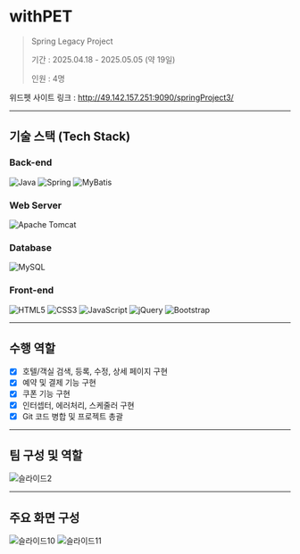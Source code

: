 # withPET
> Spring Legacy Project
> 
> 기간 : 2025.04.18 - 2025.05.05 (약 19일)
>
> 인원 : 4명

위드펫 사이트 링크 : http://49.142.157.251:9090/springProject3/

---

## 기술 스택 (Tech Stack)

### Back-end  
![Java](https://img.shields.io/badge/Java-007396?style=for-the-badge&logo=openjdk&logoColor=white)
![Spring](https://img.shields.io/badge/Spring-6DB33F?style=for-the-badge&logo=spring&logoColor=white)
![MyBatis](https://img.shields.io/badge/MyBatis-000000?style=for-the-badge&logo=MyBatis&logoColor=white)

### Web Server  
![Apache Tomcat](https://img.shields.io/badge/Apache%20Tomcat-F8DC75?style=for-the-badge&logo=apachetomcat&logoColor=black)

### Database  
![MySQL](https://img.shields.io/badge/MySQL-4479A1?style=for-the-badge&logo=mysql&logoColor=white)

### Front-end  
![HTML5](https://img.shields.io/badge/HTML5-E34F26?style=for-the-badge&logo=html5&logoColor=white)
![CSS3](https://img.shields.io/badge/CSS3-1572B6?style=for-the-badge&logo=css3&logoColor=white)
![JavaScript](https://img.shields.io/badge/JavaScript-F7DF1E?style=for-the-badge&logo=javascript&logoColor=black)
![jQuery](https://img.shields.io/badge/jQuery-0769AD?style=for-the-badge&logo=jquery&logoColor=white)
![Bootstrap](https://img.shields.io/badge/Bootstrap-7952B3?style=for-the-badge&logo=bootstrap&logoColor=white)

---
## 수행 역할
- [x] 호텔/객실 검색, 등록, 수정, 상세 페이지 구현
- [x] 예약 및 결제 기능 구현
- [x] 쿠폰 기능 구현
- [x] 인터셉터, 에러처리, 스케줄러 구현
- [x] Git 코드 병합 및 프로젝트 총괄

---

## 팀 구성 및 역할
![슬라이드2](https://github.com/user-attachments/assets/1b2b4bb4-6ff2-4f37-8b7f-3635e7a551eb)

---

## 주요 화면 구성
![슬라이드10](https://github.com/user-attachments/assets/84b7dc0e-2490-4e68-b278-41f795d40c41)
![슬라이드11](https://github.com/user-attachments/assets/8cf2fdbe-e93f-46ce-bebb-fda6d155265e)


